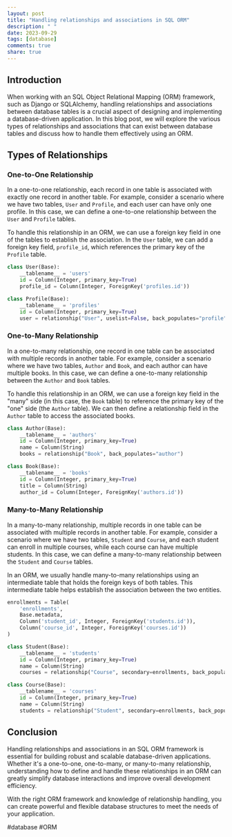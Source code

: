 ```yaml
---
layout: post
title: "Handling relationships and associations in SQL ORM"
description: " "
date: 2023-09-29
tags: [database]
comments: true
share: true
---
```


## Introduction

When working with an SQL Object Relational Mapping (ORM) framework, such as Django or SQLAlchemy, handling relationships and associations between database tables is a crucial aspect of designing and implementing a database-driven application. In this blog post, we will explore the various types of relationships and associations that can exist between database tables and discuss how to handle them effectively using an ORM.

## Types of Relationships

### One-to-One Relationship

In a one-to-one relationship, each record in one table is associated with exactly one record in another table. For example, consider a scenario where we have two tables, `User` and `Profile`, and each user can have only one profile. In this case, we can define a one-to-one relationship between the `User` and `Profile` tables.

To handle this relationship in an ORM, we can use a foreign key field in one of the tables to establish the association. In the `User` table, we can add a foreign key field, `profile_id`, which references the primary key of the `Profile` table.

```python
class User(Base):
    __tablename__ = 'users'
    id = Column(Integer, primary_key=True)
    profile_id = Column(Integer, ForeignKey('profiles.id'))

class Profile(Base):
    __tablename__ = 'profiles'
    id = Column(Integer, primary_key=True)
    user = relationship("User", uselist=False, back_populates="profile")
```

### One-to-Many Relationship

In a one-to-many relationship, one record in one table can be associated with multiple records in another table. For example, consider a scenario where we have two tables, `Author` and `Book`, and each author can have multiple books. In this case, we can define a one-to-many relationship between the `Author` and `Book` tables.

To handle this relationship in an ORM, we can use a foreign key field in the "many" side (in this case, the `Book` table) to reference the primary key of the "one" side (the `Author` table). We can then define a relationship field in the `Author` table to access the associated books.

```python
class Author(Base):
    __tablename__ = 'authors'
    id = Column(Integer, primary_key=True)
    name = Column(String)
    books = relationship("Book", back_populates="author")

class Book(Base):
    __tablename__ = 'books'
    id = Column(Integer, primary_key=True)
    title = Column(String)
    author_id = Column(Integer, ForeignKey('authors.id'))
```

### Many-to-Many Relationship

In a many-to-many relationship, multiple records in one table can be associated with multiple records in another table. For example, consider a scenario where we have two tables, `Student` and `Course`, and each student can enroll in multiple courses, while each course can have multiple students. In this case, we can define a many-to-many relationship between the `Student` and `Course` tables.

In an ORM, we usually handle many-to-many relationships using an intermediate table that holds the foreign keys of both tables. This intermediate table helps establish the association between the two entities.

```python
enrollments = Table(
    'enrollments',
    Base.metadata,
    Column('student_id', Integer, ForeignKey('students.id')),
    Column('course_id', Integer, ForeignKey('courses.id'))
)

class Student(Base):
    __tablename__ = 'students'
    id = Column(Integer, primary_key=True)
    name = Column(String)
    courses = relationship("Course", secondary=enrollments, back_populates="students")

class Course(Base):
    __tablename__ = 'courses'
    id = Column(Integer, primary_key=True)
    name = Column(String)
    students = relationship("Student", secondary=enrollments, back_populates="courses")
```

## Conclusion

Handling relationships and associations in an SQL ORM framework is essential for building robust and scalable database-driven applications. Whether it's a one-to-one, one-to-many, or many-to-many relationship, understanding how to define and handle these relationships in an ORM can greatly simplify database interactions and improve overall development efficiency.

With the right ORM framework and knowledge of relationship handling, you can create powerful and flexible database structures to meet the needs of your application.

#database #ORM